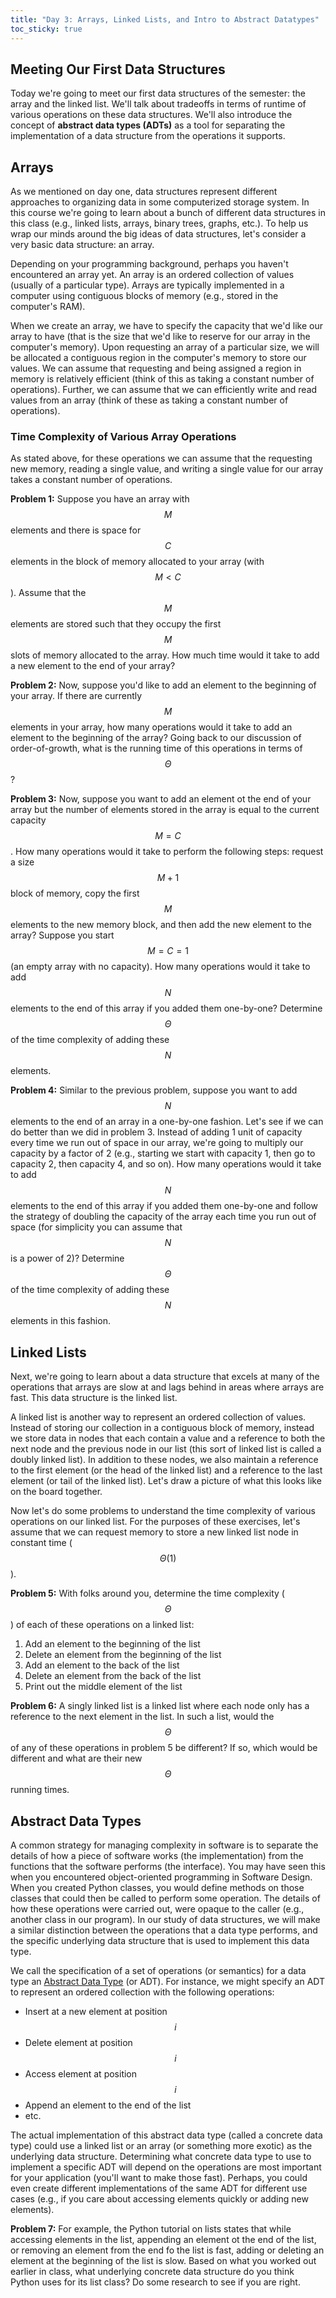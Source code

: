 ```yaml
---
title: "Day 3: Arrays, Linked Lists, and Intro to Abstract Datatypes"
toc_sticky: true
---
```


## Meeting Our First Data Structures

Today we're going to meet our first data structures of the semester: the array and the linked list.  We'll talk about tradeoffs in terms of runtime of various operations on these data structures.  We'll also introduce the concept of **abstract data types (ADTs)** as a tool for separating the implementation of a data structure from the operations it supports.  

## Arrays

As we mentioned on day one, data structures represent different approaches to organizing data in some computerized storage system.  In this course we're going to learn about a bunch of different data structures in this class (e.g., linked lists, arrays, binary trees, graphs, etc.).  To help us wrap our minds around the big ideas of data structures, let's consider a very basic data structure: an array.

Depending on your programming background, perhaps you haven't encountered an array yet.  An array is an ordered collection of values (usually of a particular type).  Arrays are typically implemented in a computer using contiguous blocks of memory (e.g., stored in the computer's RAM).

When we create an array, we have to specify the capacity that we'd like our array to have (that is the size that we'd like to reserve for our array in the computer's memory).  Upon requesting an array of a particular size, we will be allocated a contiguous region in the computer's memory to store our values.  We can assume that requesting and being assigned a region in memory is relatively efficient (think of this as taking a constant number of operations).  Further, we can assume that we can efficiently write and read values from an array (think of these as taking a constant number of operations).

### Time Complexity of Various Array Operations

As stated above, for these operations we can assume that the requesting new memory, reading a single value, and writing a single value for our array takes a constant number of operations.

**Problem 1:** Suppose you have an array with $$M$$ elements and there is space for $$C$$ elements in the block of memory allocated to your array (with $$M < C$$).  Assume that the $$M$$ elements are stored such that they occupy the first $$M$$ slots of memory allocated to the array.  How much time would it take to add a new element to the end of your array?

**Problem 2:** Now, suppose you'd like to add an element to the beginning of your array.  If there are currently $$M$$ elements in your array, how many operations would it take to add an element to the beginning of the array?  Going back to our discussion of order-of-growth, what is the running time of this operations in terms of $$\Theta$$?

**Problem 3:** Now, suppose you want to add an element ot the end of your array but the number of elements stored in the array is equal to the current capacity $$M = C$$.  How many operations would it take to perform the following steps: request a size $$M+1$$ block of memory, copy the first $$M$$ elements to the new memory block, and then add the new element to the array?  Suppose you start $$M = C = 1$$ (an empty array with no capacity).  How many operations would it take to add $$N$$ elements to the end of this array if you added them one-by-one?  Determine $$\Theta$$ of the time complexity of adding these $$N$$ elements.

**Problem 4:** Similar to the previous problem, suppose you want to add $$N$$ elements to the end of an array in a one-by-one fashion.  Let's see if we can do better than we did in problem 3.  Instead of adding 1 unit of capacity every time we run out of space in our array, we're going to multiply our capacity by a factor of 2 (e.g., starting we start with capacity 1, then go to capacity 2, then capacity 4, and so on).  How many operations would it take to add $$N$$ elements to the end of this array if you added them one-by-one and follow the strategy of doubling the capacity of the array each time you run out of space (for simplicity you can assume that $$N$$ is a power of 2)?  Determine $$\Theta$$ of the time complexity of adding these $$N$$ elements in this fashion.

## Linked Lists

Next, we're going to learn about a data structure that excels at many of the operations that arrays are slow at and lags behind in areas where arrays are fast.  This data structure is the linked list.

A linked list is another way to represent an ordered collection of values.  Instead of storing our collection in a contiguous block of memory, instead we store data in nodes that each contain a value and a reference to both the next node and the previous node in our list (this sort of linked list is called a doubly linked list).  In addition to these nodes, we also maintain a reference to the first element (or the head of the linked list) and a reference to the last element (or tail of the linked list).  Let's draw a picture of what this looks like on the board together.

Now let's do some problems to understand the time complexity of various operations on our linked list.  For the purposes of these exercises, let's assume that we can request memory to store a new linked list node in constant time ($$\Theta(1)$$).

**Problem 5:** With folks around you, determine the time complexity ($$\Theta$$) of each of these operations on a linked list:
1. Add an element to the beginning of the list
2. Delete an element from the beginning of the list
3. Add an element to the back of the list
4. Delete an element from the back of the list
5. Print out the middle element of the list

**Problem 6:** A singly linked list is a linked list where each node only has a reference to the next element in the list.  In such a list, would the $$\Theta$$ of any of these operations in problem 5 be different?  If so, which would be different and what are their new $$\Theta$$ running times.

## Abstract Data Types

A common strategy for managing complexity in software is to separate the details of how a piece of software works (the implementation) from the functions that the software performs (the interface).  You may have seen this when you encountered object-oriented programming in Software Design.  When you created Python classes, you would define methods on those classes that could then be called to perform some operation.  The details of how these operations were carried out, were opaque to the caller (e.g., another class in our program).  In our study of data structures, we will make a similar distinction between the operations that a data type performs, and the specific underlying data structure that is used to implement this data type.

We call the specification of a set of operations (or semantics) for a data type an [Abstract Data Type](https://en.wikipedia.org/wiki/Abstract_data_type) (or ADT).  For instance, we might specify an ADT to represent an ordered collection with the following operations:
* Insert at a new element at position $$i$$
* Delete element at position $$i$$
* Access element at position $$i$$
* Append an element to the end of the list
* etc.

The actual implementation of this abstract data type (called a concrete data type) could use a linked list or an array (or something more exotic) as the underlying data structure.  Determining what concrete data type to use to implement a specific ADT will depend on the operations are most important for your application (you'll want to make those fast).  Perhaps, you could even create different implementations of the same ADT for different use cases (e.g., if you care about accessing elements quickly or adding new elements).

**Problem 7:** For example, the Python tutorial on lists states that while accessing elements in the list, appending an element ot the end of the list, or removing an element from the end fo the list is fast, adding or deleting an element at the beginning of the list is slow.  Based on what you worked out earlier in class, what underlying concrete data structure do you think Python uses for its list class?  Do some research to see if you are right.